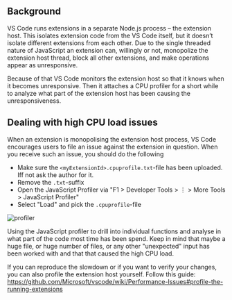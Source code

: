 ## Background

VS Code runs extensions in a separate Node.js process – the extension host. This isolates extension code from the VS Code itself, but it doesn’t isolate different extensions from each other. Due to the single threaded nature of JavaScript an extension can, willingly or not, monopolize the extension host thread, block all other extensions, and make operations appear as unresponsive. 

Because of that VS Code monitors the extension host so that it knows when it becomes unresponsive. Then it attaches a CPU profiler for a short while to analyze what part of the extension host has been causing the unresponsiveness. 

## Dealing with high CPU load issues

When an extension is monopolising the extension host process, VS Code encourages users to file an issue against the extension in question. When you receive such an issue, you should do the following

* Make sure the `<myExtensionId>.cpuprofile.txt`-file has been uploaded. Iff not ask the author for it. 
* Remove the `.txt`-suffix
* Open the JavaScript Profiler via "F1 > Developer Tools > ⋮ > More Tools > JavaScript Profiler"
* Select "Load" and pick the `.cpuprofile`-file

![profiler](https://user-images.githubusercontent.com/1794099/49524455-12e71e80-f8ac-11e8-84c1-3c8645128d17.gif)

Using the JavaScript profiler to drill into individual functions and analyse in what part of the code most time has been spend. Keep in mind that maybe a huge file, or huge number of files, or any other "unexpected" input has been worked with and that that caused the high CPU load. 

If you can reproduce the slowdown or if you want to verify your changes, you can also profile the extension host yourself. Follow this guide: https://github.com/Microsoft/vscode/wiki/Performance-Issues#profile-the-running-extensions



